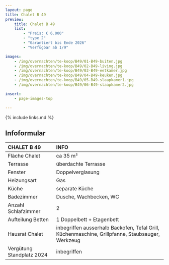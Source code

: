 ```yaml
---
layout: page
title: Chalet B 49
preview:
    title: Chalet B 49
    list:
        - "Preis: € 6.000"
        - "type 2"
        - "Garantiert bis Ende 2026"
        - "Verfügbar ab 1/9"

images:
    - /img/overnachten/te-koop/B49/01-B49-buiten.jpg
    - /img/overnachten/te-koop/B49/02-B49-living.jpg
    - /img/overnachten/te-koop/B49/03-B49-eetkamer.jpg
    - /img/overnachten/te-koop/B49/04-B49-keuken.jpg
    - /img/overnachten/te-koop/B49/05-B49-slaapkamer1.jpg
    - /img/overnachten/te-koop/B49/06-B49-slaapkamer2.jpg

insert:
    - page-images-top

---
```


{% include links.md %}



## Infoformular

CHALET B 49                 | INFO        |
:---------------------------|:------------|
Fläche Chalet               |ca 35 m²
Terrasse                    |überdachte Terrasse  
Fenster                     |Doppelverglasung
Heizungsart                 |Gas
Küche                       |separate Küche
Badezimmer                  |Dusche, Wachbecken, WC
Anzahl Schlafzimmer         |2
Aufteilung Betten           |1 Doppelbett + Etagenbett
Hausrat Chalet              |inbegriffen ausserhalb Backofen, Tefal Grill, Küchenmaschine, Grillpfanne, Staubsauger, Werkzeug
Vergütung Standplatz 2024   |inbegriffen
